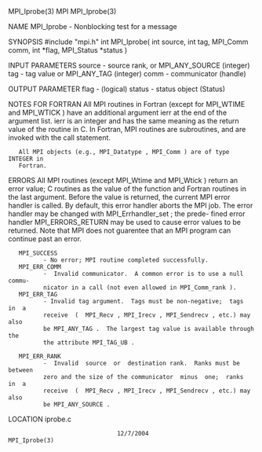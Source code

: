 MPI_Iprobe(3)                         MPI                        MPI_Iprobe(3)



NAME
       MPI_Iprobe -  Nonblocking test for a message

SYNOPSIS
       #include "mpi.h"
       int MPI_Iprobe( int source, int tag, MPI_Comm comm, int *flag,
                      MPI_Status *status )

INPUT PARAMETERS
       source - source rank, or MPI_ANY_SOURCE (integer)
       tag    - tag value or MPI_ANY_TAG (integer)
       comm   - communicator (handle)


OUTPUT PARAMETER
       flag   - (logical)
       status - status object (Status)


NOTES FOR FORTRAN
       All  MPI routines in Fortran (except for MPI_WTIME and MPI_WTICK ) have
       an additional argument ierr at the end of the argument list.   ierr  is
       an  integer and has the same meaning as the return value of the routine
       in C.  In Fortran, MPI routines are subroutines, and are  invoked  with
       the call statement.

       All MPI objects (e.g., MPI_Datatype , MPI_Comm ) are of type INTEGER in
       Fortran.


ERRORS
       All MPI routines (except MPI_Wtime and  MPI_Wtick  )  return  an  error
       value;  C routines as the value of the function and Fortran routines in
       the last argument.  Before the value is returned, the current MPI error
       handler  is called.  By default, this error handler aborts the MPI job.
       The error handler may be changed with MPI_Errhandler_set ;  the  prede-
       fined error handler MPI_ERRORS_RETURN may be used to cause error values
       to be returned.  Note that MPI does not guarentee that an  MPI  program
       can continue past an error.

       MPI_SUCCESS
              - No error; MPI routine completed successfully.
       MPI_ERR_COMM
              -  Invalid communicator.  A common error is to use a null commu-
              nicator in a call (not even allowed in MPI_Comm_rank ).
       MPI_ERR_TAG
              - Invalid tag argument.  Tags must be non-negative;  tags  in  a
              receive  (  MPI_Recv , MPI_Irecv , MPI_Sendrecv , etc.) may also
              be MPI_ANY_TAG .  The largest tag value is available through the
              the attribute MPI_TAG_UB .

       MPI_ERR_RANK
              -  Invalid  source  or  destination rank.  Ranks must be between
              zero and the size of the communicator  minus  one;  ranks  in  a
              receive  (  MPI_Recv , MPI_Irecv , MPI_Sendrecv , etc.) may also
              be MPI_ANY_SOURCE .



LOCATION
       iprobe.c



                                   12/7/2004                     MPI_Iprobe(3)
